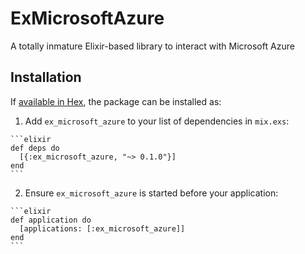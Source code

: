 # ExMicrosoftAzure

A totally inmature Elixir-based library to interact with Microsoft Azure

## Installation

If [available in Hex](https://hex.pm/docs/publish), the package can be installed as:

  1. Add `ex_microsoft_azure` to your list of dependencies in `mix.exs`:

    ```elixir
    def deps do
      [{:ex_microsoft_azure, "~> 0.1.0"}]
    end
    ```

  2. Ensure `ex_microsoft_azure` is started before your application:

    ```elixir
    def application do
      [applications: [:ex_microsoft_azure]]
    end
    ```

